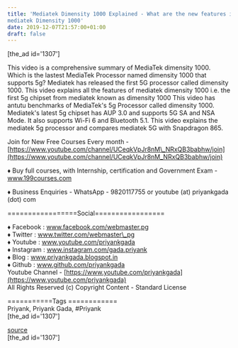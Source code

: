 ```yaml
---
title: 'Mediatek Dimensity 1000 Explained - What are the new features in
mediatek Dimensity 1000'
date: 2019-12-07T21:57:00+01:00
draft: false
---
```


  
\[the\_ad id='1307'\]  
  
This video is a comprehensive summary of MediaTek dimensity 1000. Which is the lastest MediaTek Processor named dimensity 1000 that supports 5g? Mediatek has released the first 5G processor called dimensity 1000. This video explains all the features of mediatek dimensity 1000 i.e. the first 5g chipset from mediatek known as dimensity 1000 This video has antutu benchmarks of MediaTek's 5g Processor called dimensity 1000. Mediatek's latest 5g chipset has AUP 3.0 and supports 5G SA and NSA Mode. It also supports Wi-Fi 6 and Bluetooth 5.1. This video explains the mediatek 5g processor and compares mediatek 5G with Snapdragon 865.  
  
Join for New Free Courses Every month - [https://www.youtube.com/channel/UCeqkVpJr8nM\_NRxQB3babhw/join](https://www.youtube.com/channel/UCeqkVpJr8nM_NRxQB3babhw/join)  
  
♦ Buy full courses, with Internship, certification and Government Exam - www.199courses.com  
  
♦ Business Enquiries - WhatsApp - 9820117755 or youtube (at) priyankgada (dot) com  
  
\=================Social=================  
  
♦ Facebook : www.facebook.com/webmaster.pg  
♦ Twitter : www.twitter.com/webmaster\_pg  
♦ Youtube : www.youtube.com/priyankgada  
♦ Instagram : www.instagram.com/gada.priyank  
♦ Blog : www.priyankgada.blogspot.in  
♦ Github : www.github.com/priyankgada  
Youtube Channel - [https://www.youtube.com/priyankgada](https://www.youtube.com/priyankgada)  
All Rights Reserved (c) Copyright Content - Standard License  
  
\===========Tags ============  
Priyank, Priyank Gada, #Priyank  
\[the\_ad id='1307'\]  
  
[source](https://www.youtube.com/watch?v=-S5Wgf-YjnE)  
\[the\_ad id='1307'\]